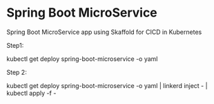 # Spring Boot MicroService 
Spring Boot MicroService app using Skaffold for CICD in Kubernetes

Step1: 

kubectl get deploy spring-boot-microservice -o yaml 

Step 2:

kubectl get deploy spring-boot-microservice -o yaml | linkerd inject - | kubectl apply -f -